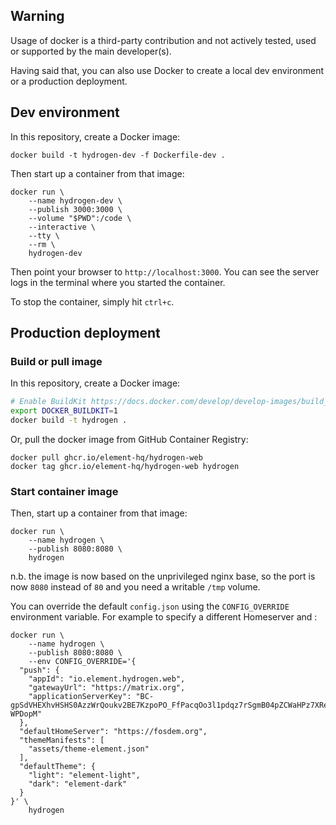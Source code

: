 ## Warning

Usage of docker is a third-party contribution and not actively tested, used or supported by the main developer(s).

Having said that, you can also use Docker to create a local dev environment or a production deployment.

## Dev environment

In this repository, create a Docker image:

```
docker build -t hydrogen-dev -f Dockerfile-dev .
```

Then start up a container from that image:

```
docker run \
    --name hydrogen-dev \
    --publish 3000:3000 \
    --volume "$PWD":/code \
    --interactive \
    --tty \
    --rm \
    hydrogen-dev
```

Then point your browser to `http://localhost:3000`. You can see the server logs in the terminal where you started the container.

To stop the container, simply hit `ctrl+c`.

## Production deployment

### Build or pull image

In this repository, create a Docker image:

```sh
# Enable BuildKit https://docs.docker.com/develop/develop-images/build_enhancements/
export DOCKER_BUILDKIT=1
docker build -t hydrogen .
```

Or, pull the docker image from GitHub Container Registry:

```
docker pull ghcr.io/element-hq/hydrogen-web
docker tag ghcr.io/element-hq/hydrogen-web hydrogen
```

### Start container image

Then, start up a container from that image:

```
docker run \
    --name hydrogen \
    --publish 8080:8080 \
    hydrogen
```

n.b. the image is now based on the unprivileged nginx base, so the port is now `8080` instead of `80` and you need a writable `/tmp` volume.

You can override the default `config.json` using the `CONFIG_OVERRIDE` environment variable. For example to specify a different Homeserver and :

```
docker run \
    --name hydrogen \
    --publish 8080:8080 \
    --env CONFIG_OVERRIDE='{
  "push": {
    "appId": "io.element.hydrogen.web",
    "gatewayUrl": "https://matrix.org",
    "applicationServerKey": "BC-gpSdVHEXhvHSHS0AzzWrQoukv2BE7KzpoPO_FfPacqOo3l1pdqz7rSgmB04pZCWaHPz7XRe6fjLaC-WPDopM"
  },
  "defaultHomeServer": "https://fosdem.org",
  "themeManifests": [
    "assets/theme-element.json"
  ],
  "defaultTheme": {
    "light": "element-light",
    "dark": "element-dark"
  }
}' \
    hydrogen
```
